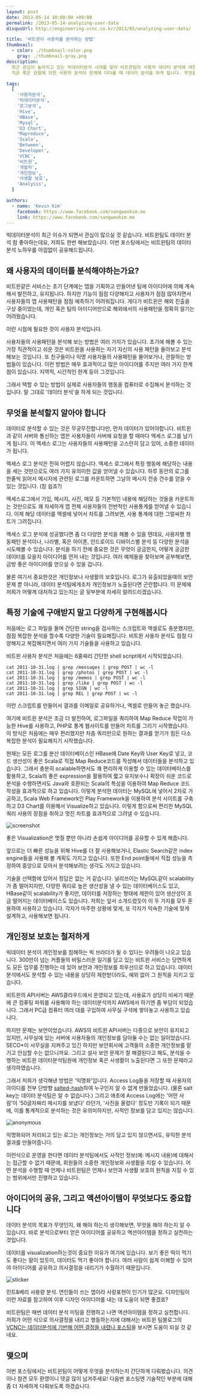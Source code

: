 ```yaml
---
layout: post
date: 2013-05-14 10:00:00 +09:00
permalink: /2013-05-14-analyzing-user-data
disqusUrl: http://engineering.vcnc.co.kr/2013/05/analyzing-user-data/

title: '비트윈이 사용자를 분석하는 방법'
thumbnail:
  - color: ./thumbnail-color.png
    gray: ./thumbnail-gray.png
description:
  최근 관심이 높아지고 있는 빅데이터분석 시대를 맞아 비트윈팀의 사용자 데이터 분석에 대한 노하우를 공유하고자 합니다.
  직관 혹은 관찰에 의한 사용자 분석이 한계에 다다를 때 데이터 분석을 하게 됩니다. 무엇을 어떤 방법으로 분석할지, 그리고 분석한 내용을 어떻게 활용할지, 주의해야 할 점을 무엇인지 이야기해 보겠습니다.

tags:
  [
    '사용자분석',
    '빅데이터분석',
    '로그분석',
    'Hive',
    'HBase',
    'Mysql',
    'D3 Chart',
    'Mapreduce',
    'Scala',
    'Between',
    'Developer',
    'VCNC',
    '비트윈',
    '개발자',
    '개인정보',
    '사생활 보호',
    'Analysis',
  ]

authors:
  - name: 'Kevin Kim'
    facebook: https://www.facebook.com/sangwookim.me
    link: https://www.facebook.com/sangwookim.me
---
```


빅데이터분석이 최근 이슈가 되면서 관심이 많으실 것 같습니다. 비트윈팀도 데이터 분석 참 좋아하는데요, 저희도 한번 해보았습니다. 이번 포스팅에서는 비트윈팀의 데이터 분석 노하우를 아낌없이 공유해드립니다.

## 왜 사용자의 데이터를 분석해야하는가요?

비트윈같은 서비스는 초기 단계에는 앱을 기획하고 만들어낸 팀에 아이디어에 의해 계속해서 발전하고, 유지됩니다.
하지만 기능이 점점 다양해지고 사용자가 점점 많아지면서 사용자들의 앱 사용패턴을 점점 예측하기 어려워집니다.
게다가 비트윈은 해외 진출을 구상 중이었는데, 개인 혹은 팀의 아이디어만으로 해외에서의 사용패턴을 정확히 알기는 어려웠습니다.

이런 시점에 필요한 것이 사용자 분석입니다.

사용자들의 사용패턴을 분석해 보는 방법은 여러 가지가 있습니다. 초기에 해볼 수 있는 가장 직관적이고 쉬운 것은 비트윈을 사용하는 자기 자신의 사용 패턴을 돌아보고 분석해보는 것입니다.
또 친구들이나 익명 사용자들의 사용패턴을 물어보거나, 관찰하는 방법들이 있습니다. 이런 방법은 매우 효과적이고 많은 아이디어를 주지만 여러 가지 한계점이 있습니다. 지역적, 시간적인 한계 등이 그것입니다.

그래서 택할 수 있는 방법이 실제로 사용자들의 행동을 컴퓨터로 수집해서 분석하는 것입니다. 말 그대로 '데이터 분석'을 하게 되는 것입니다.

## 무엇을 분석할지 알아야 합니다

데이터로 분석할 수 있는 것은 무궁무진합니다만, 먼저 데이터가 있어야합니다. 비트윈과 같이 서버와 통신하는 앱은 사용자들이 서버에 요청을 할 때마다 엑세스 로그를 남기게 됩니다.
이 엑세스 로그는 사용자들의 사용패턴을 고스란히 담고 있어, 소중한 데이터가 됩니다.

엑세스 로그 분석은 전혀 어렵지 않습니다. 엑세스 로그에서 특정 행동에 해당하는 내용을 세는 것만으로도 여러 가지 유의미한 값을 얻어낼 수 있습니다.
하루 동안의 로그를 한줄씩 읽어서 메시지에 관련된 로그를 카운트하면 그날의 메시지 전송 건수를 얻을 수 있는 것입니다. (참 쉽죠?)

엑세스로그에서 가입, 메시지, 사진, 메모 등 기본적인 내용에 해당하는 것들을 카운트하는 것만으로도 꽤 자세하게 앱 전체 사용자들의 전반적인 사용통계를 얻어낼 수 있습니다.
이제 해당 데이터를 엑셀에 넣어서 차트를 그려보면, 사용 통계에 대한 그럴싸한 차트가 그려집니다.

엑세스 로그 분석에 성공했다면 좀 더 다양한 분석을 해볼 수 있을 텐데요, 사용자별 행동패턴 분석이나, 나라별, 혹은 아이폰, 안드로이드 디바이스별 분석 등 다양한 분석을 시도해볼 수 있습니다.
분석을 하기 전에 중요한 것은 무엇이 궁금한지, 어떻게 궁금한 데이터를 모을지 아이디어를 먼저 내는 것입니다. 여러 예제들을 찾아보며 공부해보면, 금방 좋은 아이디어를 얻으실 수 있을 겁니다.

물론 여기서 중요한것은 개인정보나 사생활의 보호입니다. 로그가 유출되었을때의 보안 문제 뿐 아니라, 데이터 분석팀에게조차 개인정보가 노출된다면 곤란합니다.
이 문제에 저희가 어떻게 대처하고 있는지는 글 뒷부분에 자세히 알려드리겠습니다.

## 특정 기술에 구애받지 말고 다양하게 구현해봅시다

처음에는 로그 파일을 돌며 간단한 string을 검사하는 스크립트와 엑셀로도 충분했지만, 점점 복잡한 분석을 할수록 다양한 기술이 필요해집니다.
비트윈 사용자 분석도 점점 다양해지고 복잡해지면서 여러 가지 기술들을 사용하고 있습니다.

비트윈 사용자 분석은 처음에는 6줄짜리 간단한 shell script에서 시작되었습니다.

```shell
cat 2011-10-31.log | grep /messages | grep POST | wc -l
cat 2011-10-31.log | grep /photos | grep POST | wc -l
cat 2011-10-31.log | grep /memos | grep POST | wc -l
cat 2011-10-31.log | grep /like | grep POST | wc -l
cat 2011-10-31.log | grep SIGN | wc -l
cat 2011-10-31.log | grep REL | grep POST | wc -l
```

이런 스크립트를 만들어서 결과를 이메일로 공유하거나, 엑셀로 만들어 놓곤 했습니다.

여기에 비트윈 분석은 조금 더 발전하여, 로그파일을 쿼리하여 Map Reduce 작업이 가능한 Hive를 사용하고, PHP로 통계 웹사이트를 만들어 차트를 그리기 시작했습니다.
이 방식은 처음에는 매우 편리했지만 차츰 쿼리만으로 원하는 결과를 얻기가 힘든 다소 복잡한 분석이 필요해지기 시작했습니다.

현재는 모든 로그를 분산 데이터베이스인 HBase에 Date Key와 User Key로 넣고, 코드 생산성이 좋은 Scala로 직접 Map Reduce코드를 작성해서 데이터들을 분석하고 있습니다.
그래서 충분히 scalable하면서도 꽤 편리하게 이용할 수 있는 데이터베이스를 활용하고, Scala의 좋은 expression을 활용하여 짧고 유지보수나 확장이 쉬운 코드로 분석을 수행하면서도 Java와 호환되는 Scala의 특성을 이용하여 Map Reduce 코드 작성을 효과적으로 하고 있습니다.
이렇게 분석한 데이터는 MySQL에 넣어서 2차로 가공하고, Scala Web Framework인 Play Framework을 이용하여 분석 사이트를 구축하고 D3 Chart를 이용해서 Visualize하고 있습니다.
이렇게 함으로써 편리한 MySQL 쿼리 사용의 장점을 취하고 멋진 차트를 효과적으로 그려낼 수 있습니다.

![screenshot]

<figcaption> 좋은 Visualization은 멋질 뿐만 아니라 손쉽게 아이디어를 공유할 수 있게 해줍니다. </figcaption>

앞으로는 더 빠른 성능을 위해 Hive를 더 잘 사용해보거나, Elastic Search같은 index engine들을 사용해 볼 계획도 가지고 있습니다.
또한 End point들에서 직접 성능을 측정하여 중앙으로 모아서 분석해보려는 생각도 가지고 있습니다.

기술을 선택함에 있어서 정답은 없는 거 같습니다. 널리쓰이는 MySQL같이 scalability가 좀 떨어지지만, 다양한 쿼리로 높은 생산성을 낼 수 있는 데이터베이스도 있고,
HBase같이 scalability가 좋지만, 데이터를 저장하는 형태에 제한이 있어 생산성이 조금 떨어지는 데이터베이스도 있습니다. 저희는 앞서 소개드렸듯이 이 두 가지를 모두 혼용하여 사용하고 있습니다.
각자가 마주한 상황에 맞게, 또 각자가 익숙한 기술에 맞게 설계하고, 사용해보면 됩니다.

## 개인정보 보호는 철저하게

빅데이터 분석이 개인정보를 침해하는 빅 브라더가 될 수 있다는 우려들이 나오고 있습니다.
300만이 넘는 커플들의 비밀스러운 일기를 담고 있는 비트윈 서비스는 당연하게도 모든 업무를 진행하는 데 있어 보안과 개인정보를 최우선으로 하고 있습니다.
데이터 분석에서도 분석할 수 있는 내용을 상당히 제한받더라도, 예외 없이 그 원칙을 지키고 있습니다.

비트윈의 API서버는 AWS클라우드에서 운영되고 있는데, 사용료가 상당히 비싸기 때문에 큰 컴퓨팅 파워를 사용해야 하는 데이터분석까지 AWS에서 하기엔 좀 부담이 되었습니다.
그래서 PC급 컴퓨터 여러 대를 구입하여 사무실 구석에 쌓아놓고 사용하고 있습니다.

하지만 문제는 보안이었습니다. AWS의 비트윈 API서버는 다중으로 보안이 유지되고 있지만, 사무실에 있는 서버에 사용자들의 개인정보를 담아둘 수는 없는 일이었습니다.
SECO\*이 사무실을 지켜주고 있긴 하지만 보안회사에 고객들의 소중한 개인정보를 맡기고 안심할 수는 없으니까요.
그리고 설사 보안 문제가 잘 해결된다고 해도, 분석을 수행하는 비트윈 데이터분석팀원에 개인정보 혹은 사생활이 노출된다면 그 또한 문제라고 생각하였습니다.

그래서 저희가 생각해낸 방법은 '익명화'입니다. Access Log들을 저장할 때 사용자의 아이디를 전부 단방향 [salted-hash]하여 누구인지 알 수 없게 만들었습니다. (물론 salt key는 데이터 분석팀은 알 수 없습니다.)
그리고 애초에 Access Log에는 '어떤 사람'이 '50글자짜리 메시지를 보냈다' 라던가, '사진을 올렸다' 정도만 기록이 되기 때문에, 이를 통계적으로 분석하는 것은 유의미하지만, 사적인 정보를 담고 있지는 않습니다.

![anonymous]

<figcaption>익명화되어 처리되고 있는 로그는 개인정보는 거의 담고 있지 않으면서도, 유익한 분석 결과를 만들어줍니다.</figcaption>

이런식으로 운영을 한다면 데이터 분석팀에서도 사적인 정보(예: 메시지 내용)에 대해서는 접근할 수 없기 때문에, 회원들의 소중한 개인정보와 사생활을 지킬 수 있습니다.
어떤 분석을 수행할 때 언제나 비트윈팀은 언제나 보안과 사생활 보호의 원칙을 지킬 수 있는 범위에서만 진행하고 있습니다.

## 아이디어의 공유, 그리고 액션아이템이 무엇보다도 중요합니다

데이터 분석의 목표가 무엇인지, 왜 해야 하는지 생각해보면, 무엇을 해야 하는지 알 수 있습니다. 바로 분석으로부터 얻은 아이디어를 공유하고 액션아이템을 정하고 실천하는 것입니다.

데이터를 visualization하는것이 중요한 이유가 여기에 있습니다. 보기 좋은 떡이 먹기도 좋다는 말이 있듯이, 데이터도 먹기 좋아야 합니다.
여러 사람이 쉽게 이해할 수 있어야 아이디어를 공유하고 의사결정을 내리기가 수월하기 때문입니다.

![sticker]

<figcaption>민트&베리 사용량 분석. 연인들이 쓰는 앱이라 사랑표현이 인기가 많군요. 디자인팀이 이런 자료를 참고하여 이후 디자인 아이디어를 내는 데 도움이 되면 좋겠죠?</figcaption>

비트윈팀은 매번 데이터 분석 미팅을 진행하고 나면 액션아이템을 정하고 실천합니다.
저희가 어떤 식으로 의사결정을 내리고 행동하는지에 대해서는 비트윈 팀블로그의 [VCNC는 데이터분석에 기반해 어떤 결정을 내렸나 포스팅]을 보시면 도움이 되실 것 같네요.

## 맺으며

이번 포스팅에서는 비트윈팀이 어떻게 무엇을 분석하는지 간단하게 다뤄봤습니다. 의견이나 참견 모두 환영이니 댓글 많이 남겨주세요!
다음번 포스팅엔 기술적인 부분에 대해 좀 더 자세하게 다뤄보도록 하겠습니다.

[vcnc는 데이터분석에 기반해 어떤 결정을 내렸나 포스팅]: http://blog.vcnc.co.kr/134
[salted-hash]: http://en.wikipedia.org/wiki/Salt_(cryptography)
[screenshot]: ./analyzing-user-data-sample-graph.png
[anonymous]: ./analyzing-user-data-anonymous.png
[sticker]: ./analyzing-user-data-sticker.png
